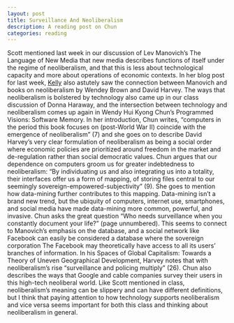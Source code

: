 ```yaml
---
layout: post
title: Surveillance And Neoliberalism
description: A reading post on Chun
categories: reading
---
```

Scott mentioned last week in our discussion of Lev Manovich’s The Language of New Media that new media describes functions of itself under the regime of neoliberalism, and that this is less about technological capacity and more about operations of economic contexts. In her blog post for last week, [Kelly](http://kellypolasek.github.io/blog/2016-02-17/fourth-reading-blog.html) also astutely saw the connection between Manovich and books on neoliberalism by Wendey Brown and David Harvey. The ways that neoliberalism is bolstered by technology also came up in our class discussion of Donna Haraway, and the intersection between technology and neoliberalism comes up again in Wendy Hui Kyong Chun’s Programmed Visions: Software Memory. In her introduction, Chun writes, “computers in the period this book focuses on (post-World War II) coincide with the emergence of neoliberalism” (7) and she goes on to describe David Harvey’s very clear formulation of neoliberalism as being a social order where economic policies are prioritized around freedom in the market and de-regulation rather than social democratic values. 
Chun argues that our dependence on computers groom us for greater indebtedness to neoliberalism: “By individuating us and also integrating us into a totality, their interfaces offer us a form of mapping, of storing files central to our seemingly sovereign-empowered-subjectivity” (9). She goes to mention how data-mining further contributes to this mapping. Data-mining isn’t a brand new trend, but the ubiquity of computers, internet use, smartphones, and social media have made data-mining more common, powerful, and invasive. Chun asks the great question “Who needs surveillance when you constantly document your life?” (page unnumbered). This seems to connect to Manovich’s emphasis on the database, and a social network like Facebook can easily be considered a database where the sovereign corporation The Facebook may theoretically have access to all its users’ branches of information. In his Spaces of Global Capitalism: Towards a Theory of Uneven Geographical Development, Harvey notes that with neoliberalism’s rise “surveillance and policing multiply” (26). Chun also describes the ways that Google and cable companies survey their users in this high-tech neoliberal world. Like Scott mentioned in class, neoliberalism’s meaning can be slippery and can have different definitions, but I think that paying attention to how technology supports neoliberalism and vice versa seems important for both this class and thinking about neoliberalism in general.
